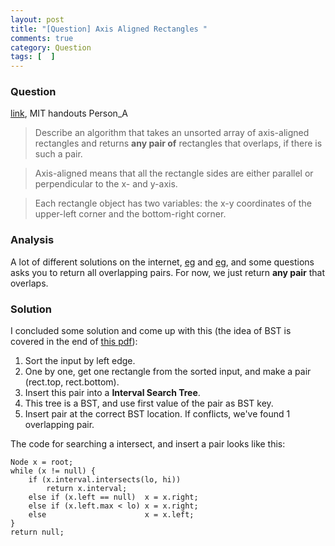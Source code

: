 ```yaml
---
layout: post
title: "[Question] Axis Aligned Rectangles "
comments: true
category: Question
tags: [  ]
---
```


### Question

[link](http://ankitsambyal.blogspot.sg/2013/10/finding-overlapping-rectangles-in-given.html), MIT handouts Person_A

> Describe an algorithm that takes an unsorted array of axis-aligned rectangles and returns __any pair of__ rectangles that overlaps, if there is such a pair. 

> Axis-aligned means that all the rectangle sides are either parallel or perpendicular to the x- and y-axis. 

> Each rectangle object has two variables: the x-y coordinates of the upper-left corner and the bottom-right corner.

### Analysis

A lot of different solutions on the internet, [eg](http://www.quora.com/Algorithms/Given-a-set-of-n-axis-aligned-rectangles-in-the-plane-find-how-big-is-the-largest-subset-of-these-rectangles-that-contain-a-common-point-in-O-n-3-and-then-in-order-O-nlogn) and [eg](http://ankitsambyal.blogspot.sg/2013/10/finding-overlapping-rectangles-in-given.html), and some questions asks you to return all overlapping pairs. For now, we just return __any pair__ that overlaps.

### Solution 

I concluded some solution and come up with this (the idea of BST is covered in the end of [this pdf](http://www.cs.princeton.edu/~rs/AlgsDS07/17GeometricSearch.pdf)): 

1. Sort the input by left edge. 
1. One by one, get one rectangle from the sorted input, and make a pair (rect.top, rect.bottom). 
1. Insert this pair into a __Interval Search Tree__. 
1. This tree is a BST, and use first value of the pair as BST key. 
1. Insert pair at the correct BST location. If conflicts, we've found 1 overlapping pair. 

The code for searching a intersect, and insert a pair looks like this: 

    Node x = root;
    while (x != null) {
        if (x.interval.intersects(lo, hi)) 
            return x.interval;
        else if (x.left == null)  x = x.right;
        else if (x.left.max < lo) x = x.right;
        else                      x = x.left;
    }
    return null;
